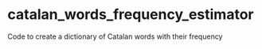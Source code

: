 # catalan_words_frequency_estimator
Code to create a dictionary of Catalan words with their frequency
